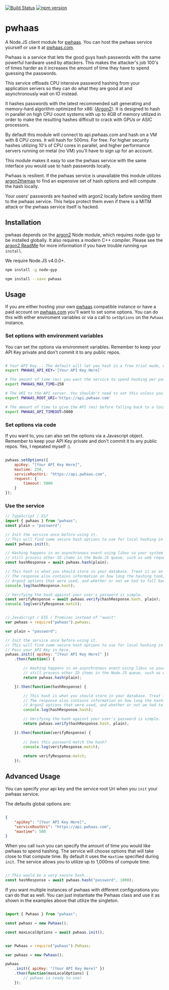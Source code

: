[![Build Status](https://travis-ci.org/jdconley/pwhaas-js.svg?branch=master)](https://travis-ci.org/jdconley/pwhaas-js) [![npm version](https://badge.fury.io/js/pwhaas.svg)](https://badge.fury.io/js/pwhaas)

# pwhaas
A Node.JS client module for [pwhaas](https://github.com/jdconley/pwhaas). You
can host the pwhaas service yourself or use it at [pwhaas.com](https://www.pwhaas.com).

Pwhaas is a service that lets the good guys hash passwords with the same powerful hardware
used by attackers. This makes the attacker's job 100's of times harder as it increases the
amount of time they have to spend guessing the passwords.

This service offloads CPU intensive password hashing from your application servers so they
can do what they are good at and asynchronously wait on IO instead.

It hashes passwords with the latest recommended salt generating and memory-hard
algorithm optimized for x86: ([Argon2](https://github.com/P-H-C/phc-winner-argon2)).
It is designed to hash in parallel on high CPU count systems with up to 4GB of memory
utilized in order to make the resulting hashes difficult to crack with GPUs or ASIC
processors.

By default this module will connect to api.pwhaas.com and hash on a VM with 8 CPU cores.
It will hash for 500ms. For free. For higher security hashes utilizing 10's of CPU cores
in parallel, and higher performance servers running on metal (no VM) you'll have to sign
up for an account.

This module makes it easy to use the pwhaas service with the same interface
you would use to hash passwords locally. 

Pwhaas is resilient. If the pwhaas service is unavailable this module utilizes
[argon2themax](https://github.com/jdconley/argon2themax)
to find an expensive set of hash options and will compute the hash locally.

Your users' passwords are hashed with argon2 locally before sending them
to the pwhaas service. This helps protect them even if there is a MITM attack
or the pwhaas service itself is hacked.

## Installation
pwhaas depends on the [argon2](https://github.com/ranisalt/node-argon2) Node module, which
requires node-gyp to be installed globally. It also requires a modern
C++ compiler. Please see the [argon2 ReadMe](https://github.com/ranisalt/node-argon2)
for more information if you have trouble running `npm install`.

We require Node.JS v4.0.0+.

```sh
npm install -g node-gyp

npm install --save pwhaas
```

## Usage
If you are either hosting your own [pwhaas](https://github.com/jdconley/pwhaas) compatible
instance or have a paid account on [pwhaas.com](https://www.pwhaas.com) you'll want to set
some options. You can do this with either enviroment variables or via a call to `setOptions`
on the `Pwhaas` instance.

### Set options with environment variables
You can set the options via environment variables. Remember to keep your API Key private
and don't commit it to any public repos.

```sh

# Your API Key... The default will let you hash in a free trial mode, with less secure hashes.
export PWHAAS_API_KEY='[Your API Key Here]'

# The amount of time (ms) you want the service to spend hashing per password
export PWHAAS_MAX_TIME=250

# The URI to the API server. You shouldn't need to set this unless you are self hosting.
export PWHAAS_ROOT_URI='https://api.pwhaas.com'

# The amount of time to give the API (ms) before falling back to a local hash
export PWHAAS_API_TIMEOUT=5000

```

### Set options via code
If you want to, you can also set the options via a Javascript object. Remember to keep your
API Key private and don't commit it to any public repos. Yes, I repeated myself :).

```js

pwhaas.setOptions({
    apiKey: "[Your API Key Here]",
    maxtime: 250,
    serviceRootUri: "https://api.pwhaas.com",
    request: {
        timeout: 5000
    }
});

```

### Use the service

```js
// TypeScript / ES7
import { pwhaas } from "pwhaas";
const plain = "password";

// Init the service once before using it.
// This will find some secure hash options to use for local hashing in case pwhaas is unreachable.
await pwhaas.init();

// Hashing happens in an asynchronous event using libuv so your system can
// still process other IO items in the Node.JS queue, such as web requests.
const hashResponse = await pwhaas.hash(plain);

// This hash is what you should store in your database. Treat it as an opaque string.
// The response also contains information on how long the hashing took, the
// Argon2 options that were used, and whether or not we had to fall back to hashing locally.
console.log(hashResponse.hash);

// Verifying the hash against your user's password is simple.
const verifyResponse = await pwhaas.verify(hashResponse.hash, plain);
console.log(verifyResponse.match);
```

```js

// JavaScript / ES5 / Promises instead of "await"
var pwhaas = require("pwhaas").pwhaas;

var plain = "password";

// Init the service once before using it.
// This will find some secure hash options to use for local hashing in case pwhaas is unreachable.
// Pass your API Key in here.
pwhaas.init({ apiKey: "[Your API Key Here]" })
    .then(function() {

        // Hashing happens in an asynchronous event using libuv so your system can
        // still process other IO items in the Node.JS queue, such as web requests.
        return pwhaas.hash(plain);

    }).then(function(hashResponse) {

        // This hash is what you should store in your database. Treat it as an opaque string.
        // The response also contains information on how long the hashing took, the
        // Argon2 options that were used, and whether or not we had to fall back to hashing locally.
        console.log(hashResponse.hash);

        // Verifying the hash against your user's password is simple.
        return pwhaas.verify(hashResponse.hash, plain);

    }).then(function(verifyResponse) {
        
        // Does this password match the hash?
        console.log(verifyResponse.match);
        
        return verifyResponse.match;
    });
```

## Advanced Usage
You can specify your api key and the service root Uri when you `init` your pwhaas service.
 
The defaults global options are:

```json

{
    "apiKey": "[Your API Key Here]",
    "serviceRootUri": "https://api.pwhaas.com",
    "maxtime": 500
}

```

When you call `hash` you can specify the amount of time you would like pwhaas to
spend hashing. The service will choose options that will take close to that compute
time. By default it uses the `maxtime` specified during `init`. The service allows
you to utilize up to 1,000ms of compute time.

```js

// This would be a very secure hash...
const hashResponse = await pwhaas.hash("password", 1000);


```

If you want multiple instances of pwhaas with different configurations you can do that
as well. You can just instantiate the Pwhaas class and use it as shown in the examples
above that utilize the singleton.

```js

import { Pwhaas } from "pwhaas";

const pwhaas = new Pwhaas();

const maxLocalOptions = await pwhaas.init();


```

```js

var Pwhaas = require("pwhaas").Pwhaas;

var pwhaas = new Pwhaas();

pwhaas
    .init({ apiKey: "[Your API Key Here]" })
    .then(function(maxLocalOptions) {
        // pwhaas is ready to use!
    });

```